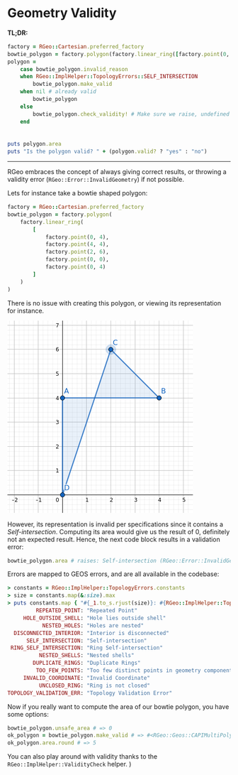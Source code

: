 # Geometry Validity

**TL;DR:**

```ruby
factory = RGeo::Cartesian.preferred_factory
bowtie_polygon = factory.polygon(factory.linear_ring([factory.point(0, 4),factory.point(4, 4),factory.point(2, 6),factory.point(0, 0),factory.point(0, 4)]))
polygon =
	case bowtie_polygon.invalid_reason
	when RGeo::ImplHelper::TopologyErrors::SELF_INTERSECTION
		bowtie_polygon.make_valid
	when nil # already valid
		bowtie_polygon
	else
		bowtie_polygon.check_validity! # Make sure we raise, undefined behaviour
	end


puts polygon.area
puts "Is the polygon valid? " + (polygon.valid? ? "yes" : "no")
```

---


RGeo embraces the concept of always giving correct results, or throwing a validity
error (`RGeo::Error::InvalidGeometry`) if not possible.

Lets for instance take a bowtie shaped polygon:

```ruby
factory = RGeo::Cartesian.preferred_factory
bowtie_polygon = factory.polygon(
	factory.linear_ring(
		[
			factory.point(0, 4),
			factory.point(4, 4),
			factory.point(2, 6),
			factory.point(0, 0),
			factory.point(0, 4)
		]
	)
)
```

There is no issue with creating this polygon, or viewing its representation for
instance.

![Bowtie polygon](https://github.com/rgeo/rgeo/raw/master/doc/assets/polygon_invalid1.png)

However, its representation is invalid per specifications since it contains a
_Self-intersection_. Computing its area would give us the result of 0, definitely
not an expected result. Hence, the next code block results in a validation error:

```ruby
bowtie_polygon.area # raises: Self-intersection (RGeo::Error::InvalidGeometry)
```

Errors are mapped to GEOS errors, and are all available in the codebase:

```ruby
> constants = RGeo::ImplHelper::TopologyErrors.constants
> size = constants.map(&:size).max
> puts constants.map { "#{_1.to_s.rjust(size)}: #{RGeo::ImplHelper::TopologyErrors.const_get(_1).inspect}" }
         REPEATED_POINT: "Repeated Point"
     HOLE_OUTSIDE_SHELL: "Hole lies outside shell"
           NESTED_HOLES: "Holes are nested"
  DISCONNECTED_INTERIOR: "Interior is disconnected"
      SELF_INTERSECTION: "Self-intersection"
 RING_SELF_INTERSECTION: "Ring Self-intersection"
          NESTED_SHELLS: "Nested shells"
        DUPLICATE_RINGS: "Duplicate Rings"
         TOO_FEW_POINTS: "Too few distinct points in geometry component"
     INVALID_COORDINATE: "Invalid Coordinate"
          UNCLOSED_RING: "Ring is not closed"
TOPOLOGY_VALIDATION_ERR: "Topology Validation Error"
```

Now if you really want to compute the area of our bowtie polygon, you have some
options:

```ruby
bowtie_polygon.unsafe_area # => 0
ok_polygon = bowtie_polygon.make_valid # => #<RGeo::Geos::CAPIMultiPolygonImpl:0x244 "MULTIPOLYGON (((0.0 0.0, 0.0 4.0, 1.3333333333333333 4.0, 0.0 0.0)), ((4.0 4.0, 1.3333333333333333 4.0, 2.0 6.0, 4.0 4.0)))">
ok_polygon.area.round # => 5
```

You can also play around with validity thanks to the `RGeo::ImplHelper::ValidityCheck`
helper.
)
